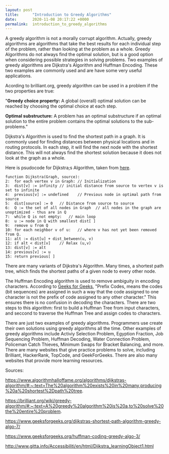 ```yaml
---
layout: post
title:      "Introduction to Greedy Algorithms"
date:       2020-11-08 20:17:22 +0000
permalink:  introduction_to_greedy_algorithms
---
```



A greedy algorithm is not a morally corrupt algorithm. Actually, greedy algorithms are algorithms that take the best results for each individual step of the problem, rather than looking at the problem as a whole. Greedy Algorithms do not always find the optimal solution, but is a good option when considering possible strategies in solving problems. Two examples of greedy algorithms are Dijkstra's Algorithm and Huffman Encoding. These two examples are commonly used and are have some very useful applications.

Acording to brilliant.org, greedy algorithm can be used in a problem if the two properties are true:

"**Greedy choice property:** A global (overall) optimal solution can be reached by choosing the optimal choice at each step.

**Optimal substructure:** A problem has an optimal substructure if an optimal solution to the entire problem contains the optimal solutions to the sub-problems."

Dijkstra's Algorithm is used to find the shortest path in a graph. It is commonly used for finding distances between physical locations and in routing protocols. In each step, it will find the next node with the shortest distance. This will not always find the shortest solution because it does not look at the graph as a whole. 

Here is psudocode for Dijkstra;s Algorithm, taken from [here](http://www.gitta.info/Accessibiliti/en/html/Dijkstra_learningObject1.html).
```
function Dijkstra(Graph, source):
2:	for each vertex v in Graph:	// Initialization
3:	dist[v] := infinity	// initial distance from source to vertex v is set to infinite
4:	previous[v] := undefined	// Previous node in optimal path from source
5:	dist[source] := 0	// Distance from source to source
6:	Q := the set of all nodes in Graph	// all nodes in the graph are unoptimized - thus are in Q
7:	while Q is not empty:	// main loop
8:	u := node in Q with smallest dist[ ]
9:	remove u from Q
10:	for each neighbor v of u:	// where v has not yet been removed from Q.
11:	alt := dist[u] + dist_between(u, v)
12:	if alt < dist[v]	// Relax (u,v)
13:	dist[v] := alt
14:	previous[v] := u
15:	return previous[ ]
```

There are many variants of Dijkstra's Algorithm. Many times, a shortest path tree, which finds the shortest paths of a given node to every other node. 

The Huffman Encoding algorithm is used to remove ambiguity in encoding characters. According to [Geeks for Geeks](https://www.geeksforgeeks.org/huffman-coding-greedy-algo-3/), "Prefix Codes, means the codes (bit sequences) are assigned in such a way that the code assigned to one character is not the prefix of code assigned to any other character." This ensures there is no confusion in decoding the characters. There are two steps to this algorithm: first to build a Huffman Tree from input characters, and seccond to traverse the Huffman Tree and assign codes to characters.

There are just two examples of greedy algorithms. Programmers use create their own solutions using greedy algorithms all the time. Other examples of greedy algorithms include Activiy Selection Problem, Egyption Fraction, Job Sequencing Problem, Huffman Decoding, Water Connection Problem, Policeman Catch Thieves, Minimum Swaps for Bracket Balancing, and more. There are many websites that give practice problems to solve, including Brilliant, HackerRank, TopCode, and GeekForGeeks. There are also many websites that provide more learning resources. 

Sources:

https://www.algorithmhalloffame.org/algorithms/dijkstras-algorithm/#:~:text=The%20algorithm%20exists%20in%20many,producing%20a%20shortest%2Dpath%20tree.

https://brilliant.org/wiki/greedy-algorithm/#:~:text=A%20greedy%20algorithm%20is%20a,to%20solve%20the%20entire%20problem.

https://www.geeksforgeeks.org/dijkstras-shortest-path-algorithm-greedy-algo-7/

https://www.geeksforgeeks.org/huffman-coding-greedy-algo-3/

http://www.gitta.info/Accessibiliti/en/html/Dijkstra_learningObject1.html
